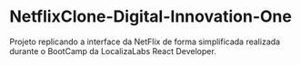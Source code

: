# NetflixClone-Digital-Innovation-One
Projeto replicando a interface da NetFlix de forma simplificada realizada durante o BootCamp da LocalizaLabs React Developer.
